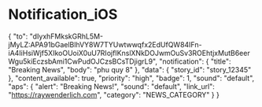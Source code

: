# Notification_iOS


{
	"to": "dIyxhFMkskGRhL5M-jMyLZ:APA91bGaelBlhVY8W7TYUwtwwqfx2EdUfQW84IFn-iA4IiHsiWjf5XIkoOUoiX0uU7RIojfIKnslXNkDOJwmOuSv3ROEhtjxMutB6eerWgu5kiEczsbAmi1CwPudOJCzsBCsTDjigrL9",
	"notification": {
    "title": "Breaking News",
    "body": "phu quy 8"
	},
	"data": {
    	"story_id": "story_12345"
	},
	"content_available": true,
	"priority": "high",
	"badge": 1,
	"sound": "default",
	"aps": {
    	"alert": "Breaking News!",
    	"sound": "default",
    	"link_url": "https://raywenderlich.com",
    	"category": "NEWS_CATEGORY"
	}
}
